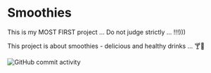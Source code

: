 # Smoothies

This is my MOST FIRST project ... Do not judge strictly ... !!!)))

This project is about smoothies - delicious and healthy drinks ... 🍸🍹

<img alt="GitHub commit activity" src="https://img.shields.io/github/commit-activity/y/tamga05/Smoothies?style=flat-square">
